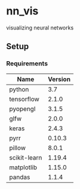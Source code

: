# nn_vis
visualizing neural networks

## Setup

### Requirements
| Name | Version |
| --- | --- |
| python | 3.7 |
| tensorflow | 2.1.0 |
| pyopengl | 3.1.5 |
| glfw | 2.0.0 |
| keras | 2.4.3 |
| pyrr | 0.10.3 |
| pillow | 8.0.1 |
| scikit-learn | 1.19.4 |
| matplotlib |1.15.0 |
| pandas | 1.1.4 |
